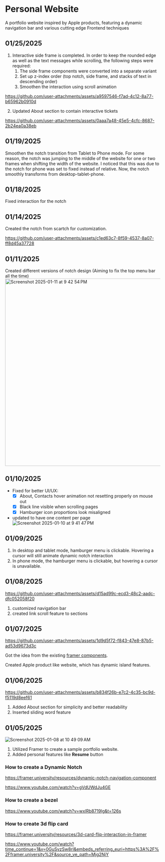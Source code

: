 # Personal Website

A portfolio website inspired by Apple products, featuring a dynamic navigation bar and various cutting edge Frontend techniques

## 01/25/2025
1. Interactive side frame is completed. In order to keep the rounded edge as well as the text messages while scrolling, the following steps were required:
    1. The side frame components were converted into a separate variant
    2. Set up z-index order (top notch, side frame, and stacks of text in descending order)
    3. Smoothen the interaction using scroll animation


https://github.com/user-attachments/assets/a9597546-f7ad-4c12-8a77-b65962b0910d

2. Updated About section to contain interactive tickets


https://github.com/user-attachments/assets/0aaa7a48-45e5-4cfc-8687-2b24ea0a38eb



## 01/19/2025
Smoothen the notch transition from Tablet to Phone mode. For some reason, the notch was jumping to the middle of the website for one or two frames when shifting the width of the website. I noticed that this was due to the notch for phone was set to fixed instead of relative. Now, the notch smoothly transforms from desktop-tablet-phone.

## 01/18/2025
Fixed interaction for the notch

## 01/14/2025
Created the notch from scartch for customization. 

https://github.com/user-attachments/assets/c1ed63c7-8f59-4537-8a07-ff8d45a37728


## 01/11/2025
Created different versions of notch design (Aiming to fix the top menu bar all the time)
<img width="609" alt="Screenshot 2025-01-11 at 9 42 54 PM" src="https://github.com/user-attachments/assets/27ff18f3-22b0-4e19-af8e-43ba38e0da46" />

## 01/10/2025
- Fixed for better UI/UX:
  - [x] About, Contacts hover animation not resetting properly on mouse out
  - [x] Black line visible when scrolling pages
  - [x] Hamburger icon proportions look misaligned
- updated to have one content per page
![Screenshot 2025-01-10 at 9 41 47 PM](https://github.com/user-attachments/assets/379a4003-76b2-4657-925f-10ce042baef2)

## 01/09/2025
1. In desktop and tablet mode, hamburger menu is clickable. Hovering a cursor will still animate dynamic notch interaction
3. In phone mode, the hamburger menu is clickable, but hovering a cursor is unavailable.

## 01/08/2025
https://github.com/user-attachments/assets/d15ad99c-ecd3-48c2-aadc-dfc052058f20

1. customized navigation bar
2. created link scroll feature to sections

## 01/07/2025
https://github.com/user-attachments/assets/1d9d5f72-f843-47e8-87b5-ad53d9673d3c

Got the idea from the existing [framer components](https://framer.university/resources/dynamic-notch-navigation-component).

Created Apple product like website, which has dynamic island features.

## 01/06/2025
https://github.com/user-attachments/assets/b834f26b-e7c2-4c35-bc9d-f5119d8eef61
1. Added About section for simplicity and better readability
2. Inserted sliding word feature

## 01/05/2025
![Screenshot 2025-01-08 at 10 49 09 AM](https://github.com/user-attachments/assets/e8656b46-6273-491e-83b8-174d3e89b75e)

1. Utilized Framer to create a sample portfolio website. 
2. Added personal features like **Resume** button

### How to create a Dynamic Notch
https://framer.university/resources/dynamic-notch-navigation-component

https://www.youtube.com/watch?v=gVdUWdJu4GE

### How to create a bezel
https://www.youtube.com/watch?v=wxlRb8719lg&t=126s

### How to create 3d flip card
https://framer.university/resources/3d-card-flip-interaction-in-framer

https://www.youtube.com/watch?time_continue=1&v=0GuSvzSw8rI&embeds_referring_euri=https%3A%2F%2Fframer.university%2F&source_ve_path=Mjg2NjY
